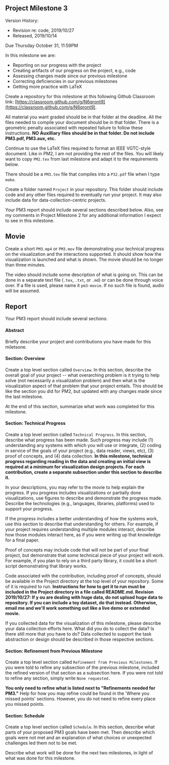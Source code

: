 ## Project Milestone 3

Version History: 

- Revision re: code, 2019/10/27
- Released, 2019/10/14


Due Thursday October 31, 11:59PM

In this milestone we are:

- Reporting on our progress with the project
- Creating artifacts of our progress on the project, e.g., code 
- Assessing changes made since our previous milestone
- Correcting deficiencies in our previous milestones
- Getting more practice with LaTeX

Create a repository for this milestone at this following Github Classroom
link: [https://classroom.github.com/g/N6qront9](https://classroom.github.com/g/N6qront9).

All material you want graded should be in that folder at the deadline. All the
files needed to compile your document should be in that folder. There is a
geometric penalty associated with repeated failure to follow these
instructions. **NO Auxilliary files should be in that folder. Do not include
PM3.pdf, PM3.aux, etc.** 

Continue to use the LaTeX files required to format an IEEE VGTC-style
document. Like in PM2, I am not providing the rest of the files. You
will likely want to copy `PM2.tex` from last milestone and adapt it to
the requirements below.

There should be a `PM3.tex` file that compiles into a `P32.pdf` file when I
type `make`.

Create a folder named `Project` in your repository. This folder should include
code and any other files required to eventually run your project. It may also
include data for data-collection-centric projects.

Your PM3 report should include several sections described below. Also, see my
comments in Project Milestone 2 for any additional information I expect to see
in this milestone.

## Movie

Create a short `PM3.mp4` or `PM3.mov` file demonstrating your technical
progress on the visualization and the interactions supported. It should show
how the visualization is launched and what is shown. The movie should be no
longer than three minutes. 

The video should include some description of what is going on. This can be
done in a separate text file (`.tex`, `.txt`, or `.md`) or can be done through
voice over. If a file is used, please name it `pm3-movie`. If no such file is
found, audio will be assumed.


## Report

Your PM3 report should include several sections:

#### Abstract

Briefly describe your project and contributions you have made for this
miletsone.


#### Section: Overview

Create a top level section called `Overview`. In this section, describe the
overall goal of your project -- what overarching problem is it trying to help
solve (not necessarily a visualization problem) and then what is the
visualization aspect of that problem that your project entails. This should be
like the section you did for PM2, but updated with any changes made since the
last milestone.

At the end of this section, summarize what work was completed for this milestone. 


#### Section: Technical Progress 

Create a top level section called `Technical Progress`. In this section,
describe what progress has been made. Such progress may include (1)
understanding any systems with which you will use or integrate, (2) coding in
service of the goals of your project (e.g., data reader, views, etc), (3)
proof of concepts, and (4) data collection. **In this milestone, technical
progress regarding reading in the data and creating an initial view is
required at a minimum for visualization design projects. For each
contribution, create a separate subsection under this section to describe
it.**

In your descriptions, you may refer to the movie to help explain the progress.
If you progress includes visualizations or partially done visualizations, use
figures to describe and demonstrate the progress made. Describe the
technologies (e.g., languages, libraries, platforms) used to support your
progress.

If the progress includes a better understanding of how the systems work, use
this section to describe that understanding for others. For example, if your
project requires understanding multiple modules interact, describe how those
modules interact here, as if you were writing up that knowledge for a final
paper.

Proof of concepts may include code that will not be part of your final
project, but demonstrate that some technical piece of your project will work.
For example, if you plan to rely on a third party library, it could be a short
script demonstrating that library works. 

Code associated with the contribution, including proof of concepts, should be
available in the Project directory at the top level of your repository. Some
of it is required to run. **Instructions for how to get it to run must be
included in the Project directory in a file called README.md. Revision 2019/10/27: If y ou are dealing with huge data, do not upload huge data to repository. If you can include a toy dataset, do that instead. Otherwise, email me and we'll work something out like a live demo or extended movie.** 

If you collected data for the visualization of this milestone, please describe
your data collection efforts here. What did you do to collect the data? Is
there still more that you have to do? Data collected to support the task
abstraction or design should be described in those respective sections.


#### Section: Refinement from Previous Milestone

Create a top level section called `Refinement from Previous Milestones`. If
you were told to refine any subsection of the previous milestone, included the
refined version of that section as a subsection here. If you were not told to
refine any section, simply write `None requested.` 

**You only need to refine what is listed next to "Refinements needed for
PM3."** Help for how you may refine could be found in the 'Where you missed
points' sections. However, you do not need to refine every place you missed
points.


#### Section: Schedule

Create a top level section called `Schedule`. In this section, describe what
parts of your proposed PM3 goals have been met. Then describe which goals were
not met and an explanation of what choices or unexpected challenges led them
not to be met.

Describe what work will be done for the next two milestones, in light of
what was done for this milestone. 



